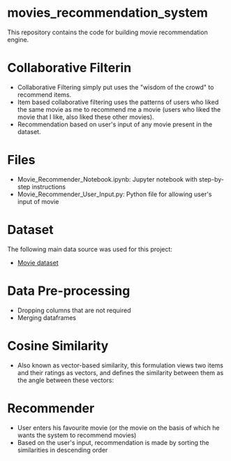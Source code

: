 # movies_recommendation_system
This repository contains the code for building movie recommendation engine.
# Collaborative Filterin
- Collaborative Filtering simply put uses the "wisdom of the crowd" to recommend items.
- Item based collaborative filtering uses the patterns of users who liked the same movie as me to recommend me a movie (users who liked the movie that I like, also liked these other movies).
- Recommendation based on user's input of any movie present in the dataset.
# Files
- Movie_Recommender_Notebook.ipynb: Jupyter notebook with step-by-step instructions
- Movie_Recommender_User_Input.py: Python file for allowing user's input of movie
# Dataset
The following main data source was used for this project:
- [Movie dataset](https://www.kaggle.com/datasets/tmdb/tmdb-movie-metadata?select=tmdb_5000_movies.csv)
# Data Pre-processing
- Dropping columns that are not required
- Merging dataframes
# Cosine Similarity
- Also known as vector-based similarity, this formulation views two items and their ratings as vectors, and defines the similarity between them as the angle between these vectors:

# Recommender
- User enters his favourite movie (or the movie on the basis of which he wants the system to recommend movies)
- Based on the user's input, recommendation is made by sorting the similarities in descending order
